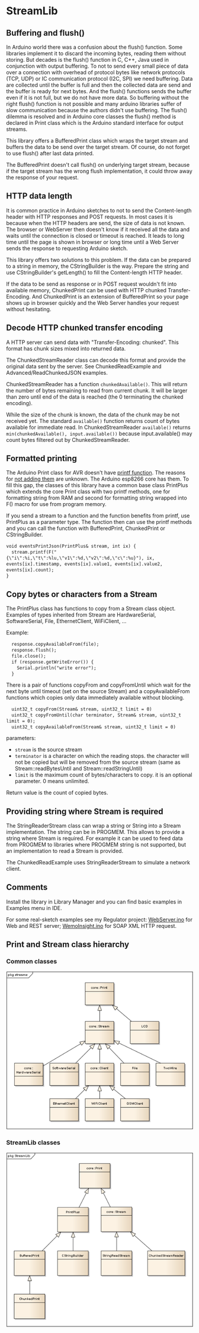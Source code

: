# StreamLib

## Buffering and flush()

In Arduino world there was a confusion about the flush() function. Some libraries implement it to discard the incoming bytes, reading them without storing. But decades is the flush() function in C, C++, Java used in conjunction with output buffering. To not to send every small piece of data over a connection with overhead of protocol bytes like network protocols (TCP, UDP) or IC communication protocol (I2C, SPI) we need buffering. Data are collected until the buffer is full and then the collected data are send and the buffer is ready for next bytes. And the flush() functions sends the buffer even if it is not full, but we do not have more data. So buffering without the right flush() function is not possible and many arduino libraries suffer of slow communication because the authors didn't use buffering. The flush() dilemma is resolved and in Arduino core classes the flush() method is declared in Print class which is the Arduino standard interface for output streams.

This library offers a BufferedPrint class which wraps the target stream and buffers the data to be send over the target stream. Of course, do not forget to use flush() after last data printed.

The BufferedPrint doesn't call flush() on underlying target stream, because if the target stream has the wrong flush implementation, it could throw away the response of your request.

## HTTP data length

It is common practice in Arduino sketches to not to send the Content-length header with HTTP responses and POST requests. In most cases it is because when the HTTP headers are send, the size of data is not known. The browser or WebServer then doesn't know if it received all the data and waits until the connection is closed or timeout is reached. It leads to long time until the page is shown in browser or long time until a Web Server sends the response to requesting Arduino sketch.

This library offers two solutions to this problem. If the data can be prepared to a string in memory, the CStringBuilder is the way. Prepare the string and use CStringBuilder's getLength() to fill the Content-length HTTP header.

If the data to be send as response or in POST request wouldn't fit into available memory, ChunkedPrint can be used with HTTP chunked Transfer-Encoding. And ChunkedPrint is an extension of BufferedPrint so your page shows up in browser quickly and the Web Server handles your request without hesitating. 

## Decode HTTP chunked transfer encoding

A HTTP server can send data with "Transfer-Encoding: chunked". This format has chunk sizes mixed into returned data.

The ChunkedStreamReader class can decode this format and provide the original data sent by the server. See ChunkedReadExample and Advanced/ReadChunkedJSON examples.

ChunkedStreamReader has a function `chunkedAvailable()`. This will return the number of bytes remaining to read from current chunk. It will be larger than zero until end of the data is reached (the 0 terminating the chunked encoding). 

While the size of the chunk is known, the data of the chunk may be not received yet. The standard `available()` function returns count of bytes available for immediate read. In ChunkedStreamReader `available()` returns `min(chunkedAvailable(), input.available())` because input.available() may count bytes filtered out by ChunkedStreamReader.


## Formatted printing

The Arduino Print class for AVR doesn't have [printf function](http://www.cplusplus.com/reference/cstdio/printf/). The reasons for [not adding them](https://github.com/arduino/Arduino/pull/5938) are unknown. The Arduino esp8266 core has them. To fill this gap, the classes of this library have a common base class PrintPlus which extends the core Print class with two printf methods, one for formatting string from RAM and second for formatting string wrapped into F() macro for use from program memory.

If you send a stream to a function and the function benefits from printf, use PrintPlus as a parameter type. The function then can use the printf methods and you can call the function with BufferedPrint, ChunkedPrint or CStringBuilder.

```
void eventsPrintJson(PrintPlus& stream, int ix) {
  stream.printf(F("{\"i\":%i,\"t\":%lu,\"v1\":%d,\"v2\":%d,\"c\":%u}"), ix, events[ix].timestamp, events[ix].value1, events[ix].value2, events[ix].count);
}
```
## Copy bytes or characters from a Stream

The PrintPlus class has functions to copy from a Stream class object. Examples of types inherited from Stream are HardwareSerial, SoftwareSerial, File, EthernetClient, WiFiClient, ...

Example:
```
  response.copyAvailableFrom(file);
  response.flush();
  file.close();
  if (response.getWriteError()) {
    Serial.println("write error");
  }
``` 

There is a pair of functions copyFrom and copyFromUntil which wait for the next byte until timeout (set on the source Stream) and a copyAvailableFrom functions which copies only data immediately available without blocking.
```
  uint32_t copyFrom(Stream& stream, uint32_t limit = 0)
  uint32_t copyFromUntil(char terminator, Stream& stream, uint32_t limit = 0);
  uint32_t copyAvailableFrom(Stream& stream, uint32_t limit = 0)
```
parameters:
* `stream` is the source stream
* `terminator` is a character on which the reading stops. the character will not be copied but will be removed from the source stream (same as Stream::readBytesUntil and Stream::readStringUntil)
* `limit` is the maximum count of bytes/characters to copy. it is an optional parameter. 0 means unlimited.

Return value is the count of copied bytes. 

## Providing string where Stream is required

The StringReaderStream class can wrap a string or String into a Stream implementation. The string can be in PROGMEM. This allows to provide a string where Stream is required. For example it can be used to feed data from PROGMEM to libraries  where PROGMEM string is not supported, but an implementation to read a Stream is provided.

The ChunkedReadExample uses StringReaderStream to simulate a network client.

## Comments

Install the library in Library Manager and you can find basic examples in Examples menu in IDE.

For some real-sketch examples see my Regulator project: [WebServer.ino](https://github.com/jandrassy/Regulator/blob/master/Regulator/WebServer.ino) for Web and REST server; [WemoInsight.ino](https://github.com/jandrassy/Regulator/blob/master/Regulator/WemoInsight.ino) for SOAP XML HTTP request.

## Print and Stream class hierarchy

### Common classes

![Common derived classes](img/streams-common.png)

### StreamLib classes

![StreamLib classes](img/StreamLib.png)



 